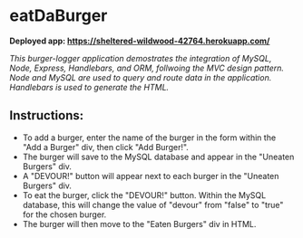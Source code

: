# eatDaBurger

__Deployed app: https://sheltered-wildwood-42764.herokuapp.com/__

*This burger-logger application demostrates the integration of MySQL, Node, Express, Handlebars, and ORM, follwoing the MVC design pattern. Node and MySQL are used to query and route data in the application. Handlebars is used to generate the HTML.*

## Instructions:
- To add a burger, enter the name of the burger in the form within the "Add a Burger" div, then click "Add Burger!".
- The burger will save to the MySQL database and appear in the "Uneaten Burgers" div.
- A "DEVOUR!" button will appear next to each burger in the "Uneaten Burgers" div.
- To eat the burger, click the "DEVOUR!" button. Within the MySQL database, this will change the value of "devour" from "false" to "true" for the chosen burger.
- The burger will then move to the "Eaten Burgers" div in HTML.
